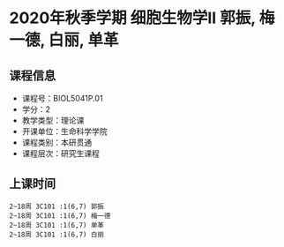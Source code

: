 # 2020年秋季学期 细胞生物学II 郭振, 梅一德, 白丽, 单革






## 课程信息

- 课程号：BIOL5041P.01
- 学分：2
- 教学类型：理论课
- 开课单位：生命科学学院
- 课程类别：本研贯通
- 课程层次：研究生课程

## 上课时间

```
2~18周 3C101 :1(6,7) 郭振
2~18周 3C101 :1(6,7) 梅一德
2~18周 3C101 :1(6,7) 单革
2~18周 3C101 :1(6,7) 白丽
```

